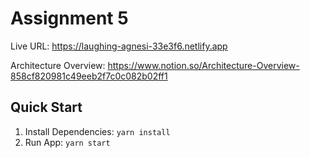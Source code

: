 # Assignment 5
Live URL: https://laughing-agnesi-33e3f6.netlify.app

Architecture Overview: https://www.notion.so/Architecture-Overview-858cf820981c49eeb2f7c0c082b02ff1

## Quick Start

1. Install Dependencies: `yarn install`
2. Run App: `yarn start`
